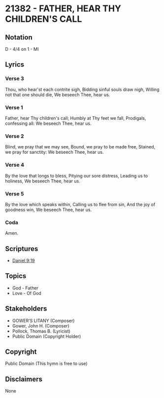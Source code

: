 # 21382 - FATHER, HEAR THY CHILDREN'S CALL

## Notation

D - 4/4 on 1 - MI

## Lyrics

### Verse 3

Thou, who hear'st each contrite sigh, Bidding sinful souls draw nigh, Willing not that one should die, We beseech Thee, hear us.

### Verse 1

Father, hear Thy children's call; Humbly at Thy feet we fall, Prodigals, confessing all: We beseech Thee, hear us.

### Verse 2

Blind, we pray that we may see, Bound, we pray to be made free, Stained, we pray for sanctity: We beseech Thee, hear us.

### Verse 4

By the love that longs to bless, Pitying our sore distress, Leading us to holiness, We beseech Thee, hear us.

### Verse 5

By the love which speaks within, Calling us to flee from sin, And the joy of goodness win, We beseech Thee, hear us.

### Coda

Amen.


## Scriptures

- [Daniel 9:19](https://www.biblegateway.com/passage/?search=Daniel%209%3A19)

## Topics

- God - Father
- Love - Of God

## Stakeholders

- GOWER'S LITANY (Composer)
- Gower, John H. (Composer)
- Pollock, Thomas B. (Lyricist)
- Public Domain (Copyright Holder)

## Copyright

Public Domain
(This hymn is free to use)

## Disclaimers

None

